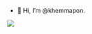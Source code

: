- 👋 Hi, I’m @khemmapon.

<!---
- 👀 I’m interested in RoR, Vue, Machine Learning.
- 🌱 I’m currently learning RoR.
- 💞️ I’m looking to collaborate on ...
- 📫 How to reach me ...
--->

<!---
khemmapon/khemmapon is a ✨ special ✨ repository because its `README.md` (this file) appears on your GitHub profile.
You can click the Preview link to take a look at your changes.
--->

<!---
<h3><a id="user-content-languages-and-tools" class="anchor" aria-hidden="true" href="#languages-and-tools"><svg class="octicon octicon-link" viewBox="0 0 16 16" version="1.1" width="16" height="16" aria-hidden="true"><path fill-rule="evenodd" d="M7.775 3.275a.75.75 0 001.06 1.06l1.25-1.25a2 2 0 112.83 2.83l-2.5 2.5a2 2 0 01-2.83 0 .75.75 0 00-1.06 1.06 3.5 3.5 0 004.95 0l2.5-2.5a3.5 3.5 0 00-4.95-4.95l-1.25 1.25zm-4.69 9.64a2 2 0 010-2.83l2.5-2.5a2 2 0 012.83 0 .75.75 0 001.06-1.06 3.5 3.5 0 00-4.95 0l-2.5 2.5a3.5 3.5 0 004.95 4.95l1.25-1.25a.75.75 0 00-1.06-1.06l-1.25 1.25a2 2 0 01-2.83 0z"></path></svg></a>Languages and Tools:</h3>
<p>
  <a href="https://www.w3.org/html/" rel="nofollow">
    <img align="left" alt="HTML5" width="26px" src="https://raw.githubusercontent.com/github/explore/80688e429a7d4ef2fca1e82350fe8e3517d3494d/topics/html/html.png" style="max-width:100%;">
  </a>
  <a href="https://www.w3schools.com/css/" rel="nofollow"><img align="left" alt="CSS3" width="26px" src="https://raw.githubusercontent.com/github/explore/80688e429a7d4ef2fca1e82350fe8e3517d3494d/topics/css/css.png" style="max-width:100%;"></a>
  <a href="https://www.python.org" rel="nofollow"> <img align="left" alt="Python" width="26px" src="https://github.com/Aakarsh-B/trying-repos/raw/master/python-5.svg?raw=true" style="max-width:100%;"> </a>
  <a href="https://www.cprogramming.com/" rel="nofollow"> <img align="left" alt="C" width="26px" src="https://github.com/Aakarsh-B/trying-repos/raw/master/c-programming.png" style="max-width:100%;"> </a>
  <a href="https://www.w3schools.com/cpp/" rel="nofollow"> <img align="left" alt="C++" width="26px" src="https://github.com/Aakarsh-B/trying-repos/raw/master/c++.png" style="max-width:100%;"> </a>
  <a href="https://git-scm.com/" rel="nofollow"> <img align="left" alt="git" width="26px" src="https://camo.githubusercontent.com/fbfcb9e3dc648adc93bef37c718db16c52f617ad055a26de6dc3c21865c3321d/68747470733a2f2f7777772e766563746f726c6f676f2e7a6f6e652f6c6f676f732f6769742d73636d2f6769742d73636d2d69636f6e2e737667" data-canonical-src="https://www.vectorlogo.zone/logos/git-scm/git-scm-icon.svg" style="max-width:100%;"> </a>
  <a target="_blank" rel="noopener noreferrer" href="https://github.com/Aakarsh-B/trying-repos/blob/master/github.svg"><img align="left" alt="GitHub" width="26px" src="https://github.com/Aakarsh-B/trying-repos/raw/master/github.svg" style="max-width:100%;"></a>
<br>
--->

![](https://github-readme-stats.vercel.app/api?username=khemmapon&count_private=true&show_icons=true&theme=ayu-mirage&include_all_commits=true&disable_animations=false)
